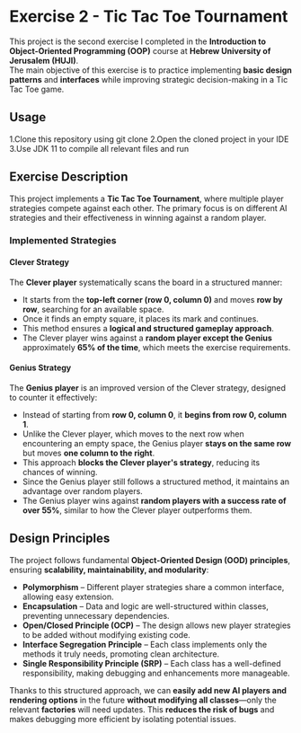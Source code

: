 # **Exercise 2 - Tic Tac Toe Tournament**

This project is the second exercise I completed in the **Introduction to Object-Oriented Programming (OOP)** course at **Hebrew University of Jerusalem (HUJI)**.  
The main objective of this exercise is to practice implementing **basic design patterns** and **interfaces** while improving strategic decision-making in a Tic Tac Toe game.

## **Usage**
1.Clone this repository using git clone <url>
2.Open the cloned project in your IDE
3.Use JDK 11 to compile all relevant files and run

## **Exercise Description**  
This project implements a **Tic Tac Toe Tournament**, where multiple player strategies compete against each other.
The primary focus is on different AI strategies and their effectiveness in winning against a random player.

### **Implemented Strategies**  

#### **Clever Strategy**  
The **Clever player** systematically scans the board in a structured manner:  
- It starts from the **top-left corner (row 0, column 0)** and moves **row by row**, searching for an available space.  
- Once it finds an empty square, it places its mark and continues.  
- This method ensures a **logical and structured gameplay approach**.  
- The Clever player wins against a **random player except the Genius** approximately **65% of the time**, which meets the exercise requirements.

#### **Genius Strategy**  
The **Genius player** is an improved version of the Clever strategy, designed to counter it effectively:  
- Instead of starting from **row 0, column 0**, it **begins from row 0, column 1**.  
- Unlike the Clever player, which moves to the next row when encountering an empty space, the Genius player **stays on the same row** but moves **one column to the right**.
- This approach **blocks the Clever player's strategy**, reducing its chances of winning.  
- Since the Genius player still follows a structured method, it maintains an advantage over random players.  
- The Genius player wins against **random players with a success rate of over 55%**, similar to how the Clever player outperforms them.

## **Design Principles**  

The project follows fundamental **Object-Oriented Design (OOD) principles**, ensuring **scalability, maintainability, and modularity**:

- **Polymorphism** – Different player strategies share a common interface, allowing easy extension.  
- **Encapsulation** – Data and logic are well-structured within classes, preventing unnecessary dependencies.  
- **Open/Closed Principle (OCP)** – The design allows new player strategies to be added without modifying existing code.  
- **Interface Segregation Principle** – Each class implements only the methods it truly needs, promoting clean architecture.
- **Single Responsibility Principle (SRP)** – Each class has a well-defined responsibility, making debugging and enhancements more manageable.

Thanks to this structured approach, we can **easily add new AI players and rendering options** in the future **without modifying all
classes**—only the relevant **factories** will need updates.
This **reduces the risk of bugs** and makes debugging more efficient by isolating potential issues.



